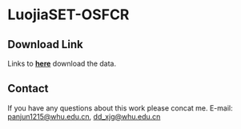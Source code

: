# LuojiaSET-OSFCR
## Download Link
Links to **[here](https://www.wenjuan.com/s/UZBZJvWR6bZ/#)** download the data.
## Contact
If you have any questions about this work please concat me. E-mail: panjun1215@whu.edu.cn, dd_xjg@whu.edu.cn
